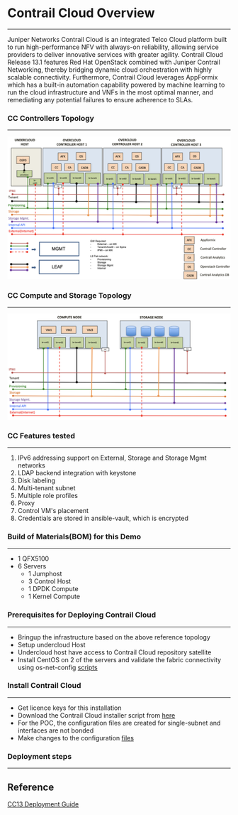 # Contrail Cloud Overview 
----------------------------
Juniper Networks Contrail Cloud is an integrated Telco Cloud platform built to run high-performance NFV with always-on reliability, allowing service providers to deliver innovative services with greater agility. Contrail Cloud Release 13.1 features Red Hat OpenStack combined with Juniper Contrail Networking, thereby bridging dynamic cloud orchestration with highly scalable connectivity. Furthermore, Contrail Cloud leverages AppFormix which has a built-in automation capability powered by machine learning to run the cloud infrastructure and VNFs in the most optimal manner, and remediating any potential failures to ensure adherence to SLAs.

### CC Controllers Topology 
-----------------------------
![Controller Topology](images/cc_controllers.png)

### CC Compute and Storage Topology 
-----------------------------
![Compute and Storage Topology](images/cc_compute_storage.png)


### CC Features tested 
-----------------------
1. IPv6 addressing support on External, Storage and Storage Mgmt networks
2. LDAP backend integration with keystone
3. Disk labeling
4. Multi-tenant subnet
5. Multiple role profiles
6. Proxy
7. Control VM's placement
8. Credentials are stored in ansible-vault, which is encrypted

### Build of Materials(BOM) for this Demo
-----------------------------------------
* 1 QFX5100
* 6 Servers
  * 1 Jumphost
  * 3 Control Host
  * 1 DPDK Compute
  * 1 Kernel Compute

### Prerequisites for Deploying Contrail Cloud
----------------------------------------------
* Bringup the infrastructure based on the above reference topology
* Setup undercloud Host
* Undercloud host have access to Contrail Cloud repository satellite
* Install CentOS on 2 of the servers and validate the fabric connectivity using os-net-config [scripts](validate_fabric)


### Install Contrail Cloud
--------------------------
* Get licence keys for this installation
* Download the Contrail Cloud installer script from [here](https://support.juniper.net/support/downloads/)
* For the POC, the configuration files are created for single-subnet and interfaces are not bonded
* Make changes to the configuration [files](working-configs-131/single-subnet)

### Deployment steps
--------------------





## Reference
[CC13 Deployment Guide](https://www.juniper.net/documentation/en_US/contrail5.0/information-products/pathway-pages/contrail-cloud-deployment-guide-13.0.pdf)                                 
